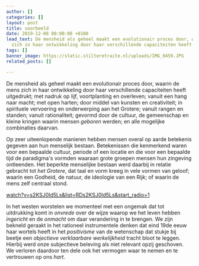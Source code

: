 ```yaml
---
author: []
categories: []
layout: post
title: voorbeeld
date: 2019-12-08 00:00:00 +0100
lead_text: De mensheid als geheel maakt een evolutionair proces door, waarin de mens
  zich in haar ontwikkeling door haar verschillende capaciteiten heeft.
tags: []
banner_image: https://static.stilteretraite.nl/uploads/IMG_0459.JPG
related_posts: []

---
```

De mensheid als geheel maakt een evolutionair proces door, waarin de mens zich in haar ontwikkeling door haar verschillende capaciteiten heeft uitgedrukt; met nadruk op lijf, voortplanting en overleven; vanuit een hang naar macht; met open harten; door middel van kunsten en creativiteit; in spirituele vervoering en onderwerping aan het Grotere; vanuit rangen en standen; vanuit rationaliteit; gevormd door de cultuur, de gemeenschap en kleine kringen waarin mensen _geboren_ werden; en alle mogelijke combinaties daarvan.

Op zeer uiteenlopende manieren hebben mensen overal op aarde betekenis gegeven aan hun menselijk bestaan. Betekenissen die kenmerkend waren voor een bepaalde cultuur, periode of een locatie en die voor een bepaalde tijd de paradigma's vormden waaraan grote groepen mensen hun zingeving ontleenden. Het beperkte menselijke bestaan werd daarbij in relatie gebracht tot _het Grotere_, dat taal en vorm kreeg in vele vormen van geloof; waarin een Godheid, de natuur, de ideologie van een Rijk; of waarin de mens zelf centraal stond.

[watch?v=s2KSJ0ld5Ls&list=RDs2KSJ0ld5Ls&start_radio=1](https://www.youtube.com/watch?v=s2KSJ0ld5Ls&list=RDs2KSJ0ld5Ls&start_radio=1 "watch?v=s2KSJ0ld5Ls&list=RDs2KSJ0ld5Ls&start_radio=1")

In het westen worstelen we momenteel met een ongemak dat tot uitdrukking komt in _onvrede_ over de wijze waarop we het leven hebben _ingericht_ en de _onmacht_ om daar verandering in te brengen. We zijn bekneld geraakt in het rationeel instrumentele denken dat eind 19de eeuw haar wortels heeft in het _positivisme_ van de wetenschap dat stukje bij beetje een _objectieve verklaarbare werkelijkheid_ tracht bloot te leggen. Hierbij werd onze subjectieve beleving als niet relevant opzij geschoven. We verloren daardoor ten dele ook het vermogen waar te nemen en te vertrouwen op ons _hart_.